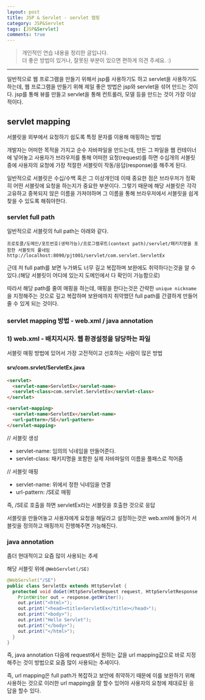 ```yaml
---
layout: post
title: JSP & Servlet - servlet 맵핑
category: JSP&Servlet
tags: [JSP&Servlet]
comments: true
---
```


> 개인적인 연습 내용을 정리한 글입니다.      
> 더 좋은 방법이 있거나, 잘못된 부분이 있으면 편하게 의견 주세요. :)

<hr>

일반적으로 웹 프로그램을 만들기 위해서 jsp를 사용하기도 하고 servlet을 사용하기도 하는데, 웹 프로그램을 만들기 위해 제일 좋은 방법은 jsp와 servlet을 섞어 만드는 것이다. jsp를 통해 뷰를 만들고 servlet을 통해 컨트롤러, 모델 등을 만드는 것이 가장 이상적이다.

## servlet mapping

서블릿을 외부에서 요청하기 쉽도록 특정 문자를 이용해 매핑하는 방법

개발자는 어떠한 목적을 가지고 순수 자바파일을 만드는데, 만든 그 파일을 웹 컨테이너에 넣어놓고 사용자가 브라우저를 통해 어떠한 요청(request)를 하면 수십개의 서블릿중에 사용자의 요청에 가장 적절한 서블릿이 작동/응답(response)를 해주게 된다.

일반적으로 서블릿은 수십/수백 혹은 그 이상개인데 이때 중요한 점은 브라우저가 정확히 어떤 서블릿에 요청을 하는지가 중요한 부분이다. 그렇기 때문에 해당 서블릿은 각각 고유하고 중복되지 않은 이름을 가져야하며 그 이름을 통해 브라우저에서 서블릿을 쉽게 찾을 수 있도록 해줘야한다.

### servlet full path

일반적으로 서블릿의 full path는 아래와 같다.

```
프로토콜/도메인/포트번호(생략가능)/프로그램루트(context path)/servlet/패키지명을 포함한 서블릿의 풀네임
http://localhost:8090/pjt001/servlet/com.servlet.ServletEx
```

근데 저 full path를 보면 누가봐도 너무 길고 복잡하며 보완에도 취약하다는것을 알 수 있다.(해당 서블릿이 어디에 있는지 도메인에서 다 확인이 가능함으로)

따라서 해당 path를 줄여 매핑을 하는데, 매핑을 한다는것은 간략한 `unique nickname`을 지정해주는 것으로 깊고 복잡하며 보완에까지 취약했던 full path를 간결하게 만들어줄 수 있게 되는 것이다.

### servlet mapping 방법 - web.xml / java annotation

### 1) web.xml - 배치지시자. 웹 환경설정을 담당하는 파일

서블릿 매핑 방법에 있어서 가장 고전적이고 선호하는 사람이 많은 방법


#### srv/com.srvlet/ServletEx.java


```html
<servlet>
  <servlet-name>ServletEx</servlet-name>
  <servlet-class>com.servlet.ServletEx</servlet-class>
</servlet>

<servlet-mapping>
  <servlet-name>ServletEx</servlet-name>
  <url-pattern>/SE</url-pattern>
</servlet-mapping>
```

// 서블릿 생성
* servlet-name: 임의의 닉네임을 만들어준다.
* servlet-class: 패키지명을 포함한 실제 자바파일의 이름을 풀패스로 적어줌

// 서블릿 매핑
* servlet-name: 위에서 정한 닉네임을 연결
* url-pattern: /SE로 매핑

즉, /SE로 호출을 하면 servletEx라는 서블릿을 호출한 것으로 응답

서블릿을 만들어놓고 사용자에게 요청을 해달라고 설정하는것은 web.xml에 들어가 서블릿을 정의하고 매핑까지 진행해주면 가능해진다.

### java annotation

좀더 현대적이고 요즘 많이 사용되는 추세

해당 서블릿 위에 `@WebServlet(/SE)`

```java
@WebServlet("/SE")
public class ServletEx extends HttpServlet {
  protected void doGet(HttpServletRequest request, HttpServletResponse response) throws ServletException, IOException {
    PrintWriter out = response.getWriter();
    out.print("<html>");
    out.print("<head><title>ServletEx</title></head>");
    out.print("<body>");
    out.print("Hello Servlet");
    out.print("</body>");
    out.print("</html>");
  }
}
```

즉, java annotation 다음에 request에서 원하는 값을 url mapping값으로 바로 지정해주는 것이 방법으로 요즘 많이 사용되는 추세이다.

즉, url mapping은 full path가 복잡하고 보안에 취약하기 때문에 이를 보완하기 위해 사용하는 것으로 이러한 url mapping을 잘 할수 있어야 사용자의 요청에 제대로된 응답을 할수 있다.
